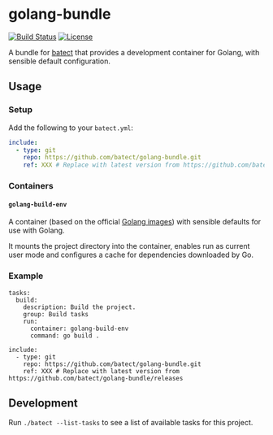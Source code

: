 # golang-bundle

[![Build Status](https://img.shields.io/github/workflow/status/batect/golang-bundle/Pipeline/master)](https://github.com/batect/golang-bundle/actions?query=workflow%3APipeline+branch%3Amaster)
[![License](https://img.shields.io/github/license/batect/golang-bundle.svg)](https://opensource.org/licenses/Apache-2.0)

A bundle for [batect](https://batect.dev) that provides a development container for Golang, with sensible default configuration.

## Usage

### Setup

Add the following to your `batect.yml`:

```yaml
include:
  - type: git
    repo: https://github.com/batect/golang-bundle.git
    ref: XXX # Replace with latest version from https://github.com/batect/golang-bundle/releases
```

### Containers

#### `golang-build-env`

A container (based on the official [Golang images](https://hub.docker.com/_/Golang)) with sensible defaults for use with Golang.

It mounts the project directory into the container, enables run as current user mode and configures a cache for dependencies downloaded by Go.

### Example

```
tasks:
  build:
    description: Build the project.
    group: Build tasks
    run:
      container: golang-build-env
      command: go build .

include:
  - type: git
    repo: https://github.com/batect/golang-bundle.git
    ref: XXX # Replace with latest version from https://github.com/batect/golang-bundle/releases
```

## Development

Run `./batect --list-tasks` to see a list of available tasks for this project.
